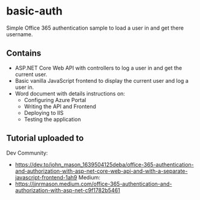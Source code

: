 # basic-auth
Simple Office 365 authentication sample to load a user in and get there username.

## Contains
- ASP.NET Core Web API with controllers to log a user in and get the current user.
- Basic vanilla JavaScript frontend to display the current user and log a user in. 
- Word document with details instructions on:
    - Configuring Azure Portal
    - Writing the API and Frontend
    - Deploying to IIS
    - Testing the application
    
## Tutorial uploaded to
Dev Community:
- https://dev.to/john_mason_1639504125deba/office-365-authentication-and-authorization-with-asp-net-core-web-api-and-with-a-separate-javascript-frontend-1ah9
Medium:
- https://jjnrmason.medium.com/office-365-authentication-and-authorization-with-asp-net-c9f1782b5461
